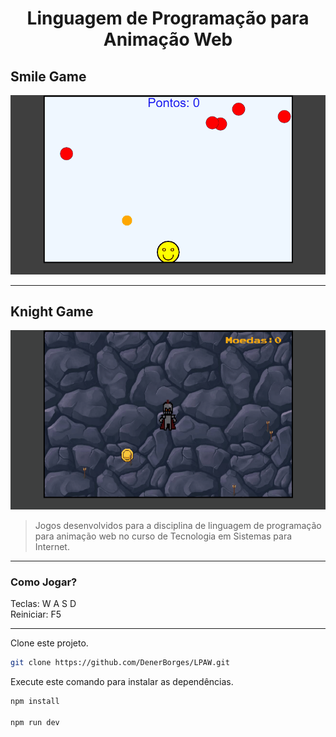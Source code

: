 <div align="center">

# Linguagem de Programação para Animação Web
</div>

## Smile Game

<img src="./Smile_Game/assets/smile.gif" alt="Demonstração do Smile Game.">

<hr>

## Knight Game

<img src="./Knight_Game/assets/Knight.gif" alt="Demonstração do Knight Game.">

> Jogos desenvolvidos para a disciplina de linguagem de programação para animação web no curso de Tecnologia em Sistemas para Internet.

<hr>

### Como Jogar?
Teclas: W A S D
<br>
Reiniciar: F5

<hr>

Clone este projeto.

```bash
git clone https://github.com/DenerBorges/LPAW.git

```
Execute este comando para instalar as dependências.

```bash
npm install

npm run dev

```
